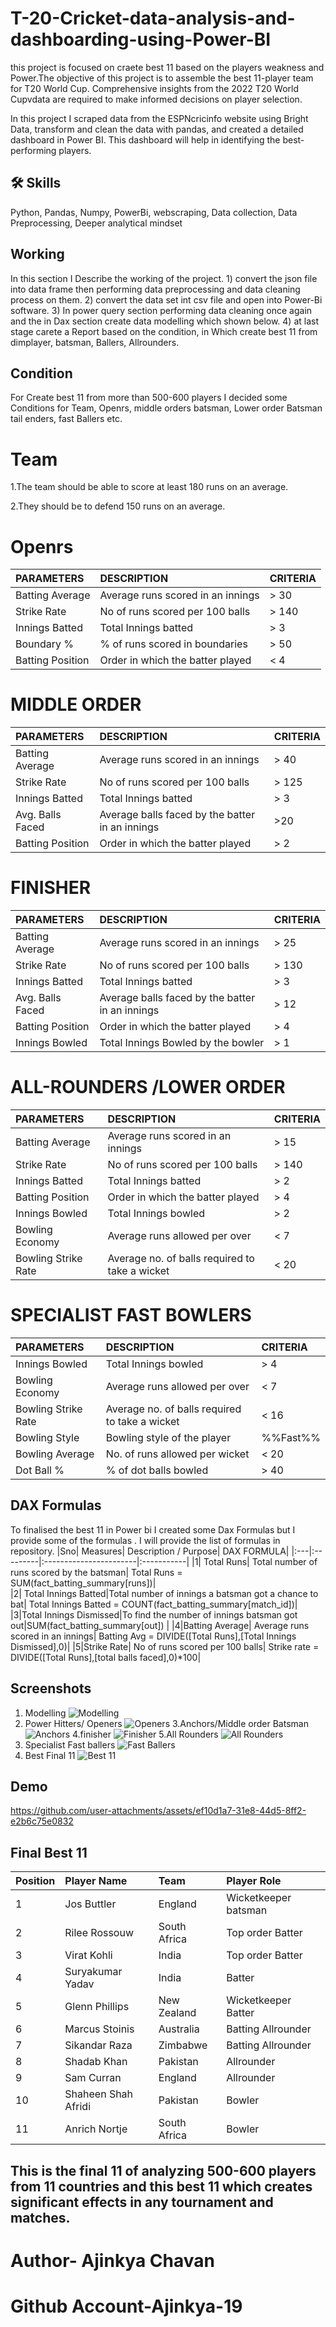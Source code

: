 
# T-20-Cricket-data-analysis-and-dashboarding-using-Power-BI


this project is focused on craete best 11 based on the players weakness and Power.The objective of this project is to assemble the best 11-player team for T20 World Cup. Comprehensive insights from the 2022 T20 World Cupvdata are required to make informed decisions on player selection.

In this project I scraped data from the ESPNcricinfo website
using Bright Data, transform and clean the data with pandas, and created
a detailed dashboard in Power BI. This dashboard will help in identifying
the best-performing players.



## 🛠 Skills
Python, Pandas, Numpy, PowerBi, webscraping, Data collection, Data Preprocessing, Deeper analytical mindset
## Working
 In this section I Describe the working of the project.
    1) convert the json file into data frame then performing data preprocessing and data cleaning process on them.
    2) convert the data set int csv file and open into Power-Bi software.
    3) In power query section performing data cleaning once again and the in Dax section create data modelling which shown below.
    4) at last stage carete a Report based on the condition, in Which create best 11 from dimplayer, batsman, Ballers, Allrounders.


## Condition 
For Create best 11 from more than 500-600  players I decided some Conditions for Team, Openrs, middle orders batsman, Lower order Batsman tail enders, fast Ballers etc.
# Team
1.The team should be able to score at
least 180 runs on an average.

2.They should be to defend 150 runs
on an average.

# Openrs
|PARAMETERS| DESCRIPTION | CRITERIA |
| :--------| :--------| :--------|
|Batting Average|Average runs scored in an innings |> 30|
|Strike Rate| No of runs scored per 100 balls|> 140|
|Innings Batted| Total Innings batted |> 3|
|Boundary % |% of runs scored in boundaries |> 50|
|Batting Position| Order in which the batter played| < 4|

# MIDDLE ORDER
|PARAMETERS| DESCRIPTION | CRITERIA |
| :--------| :--------| :--------|
|Batting Average| Average runs scored in an innings| > 40|
|Strike Rate| No of runs scored per 100 balls| > 125|
|Innings Batted| Total Innings batted| > 3|
|Avg. Balls Faced|Average balls faced by the batter in an innings|>20|
|Batting Position| Order in which the batter played |> 2|

# FINISHER
|PARAMETERS| DESCRIPTION | CRITERIA |
| :--------| :--------| :--------|
|Batting Average| Average runs scored in an innings| > 25|
|Strike Rate| No of runs scored per 100 balls| > 130|
|Innings Batted| Total Innings batted|> 3|
|Avg. Balls Faced| Average balls faced by the batter in an innings|> 12|
|Batting Position| Order in which the batter played |> 4|
|Innings Bowled| Total Innings Bowled by the bowler| > 1|

# ALL-ROUNDERS /LOWER ORDER
|PARAMETERS| DESCRIPTION | CRITERIA |
| :--------| :--------| :--------|
|Batting Average| Average runs scored in an innings| > 15|
|Strike Rate| No of runs scored per 100 balls| > 140|
|Innings Batted| Total Innings batted|> 2|
|Batting Position|Order in which the batter played|> 4|
|Innings Bowled| Total Innings bowled|> 2|
|Bowling Economy|Average runs allowed per over| < 7|
|Bowling Strike Rate |Average no. of balls required to take a wicket |< 20|

# SPECIALIST FAST BOWLERS
|PARAMETERS| DESCRIPTION | CRITERIA |
| :--------| :--------| :--------|
|Innings Bowled |Total Innings bowled| > 4|
|Bowling Economy| Average runs allowed per over |< 7|
|Bowling Strike Rate|Average no. of balls required to take a wicket|< 16|
|Bowling Style| Bowling style of the player|%%Fast%%|
|Bowling Average| No. of runs allowed per wicket| < 20|
|Dot Ball % |% of dot balls bowled |> 40|

## DAX Formulas

To  finalised the best 11 in Power bi I created some Dax Formulas but I provide some of the formulas . I will provide the list of formulas in repository.
|Sno|	Measures|	Description / Purpose|	DAX FORMULA|
|:---|:---------|:-----------------------|:-----------|
|1|	Total Runs|	Total number of runs scored by the batsman|	Total Runs = SUM(fact_batting_summary[runs])|	
|2|	Total Innings Batted|Total number of innings a batsman got a chance to bat|	Total Innings Batted = COUNT(fact_batting_summary[match_id])|	
|3|Total Innings Dismissed|To find the number of innings batsman got out|SUM(fact_batting_summary[out])	|
|4|Batting Average|	Average runs scored in an innings|	Batting Avg = DIVIDE([Total Runs],[Total Innings Dismissed],0)|	
|5|Strike Rate|	No of runs scored per 100 balls|	Strike rate = DIVIDE([Total Runs],[total balls faced],0)*100|

## Screenshots
1. Modelling
![Modelling](https://github.com/user-attachments/assets/2eab8eb5-e452-4350-96c5-22e448cd0c77)
2. Power Hitters/ Openers
![Openers](https://github.com/user-attachments/assets/cc4c038d-fcbc-4893-9fef-25e2b41bafb5)
3.Anchors/Middle order Batsman
![Anchors](https://github.com/user-attachments/assets/1a59c434-041a-4fca-b2b2-a9646c7a4a9a)
4.finisher
![Finisher](https://github.com/user-attachments/assets/1abb0962-f9a8-47ac-a219-8675686f8fe8)
5.All Rounders
![All Rounders](https://github.com/user-attachments/assets/0d2c1421-7893-4ea0-b978-716d38e63fe8)
6. Specialist Fast ballers
![Fast Ballers](https://github.com/user-attachments/assets/1d523698-70fa-4727-b5db-2c78e4ad415d)
7. Best Final 11 
![Best 11](https://github.com/user-attachments/assets/125f17ec-146e-45f5-ada0-d1665043cb8a)

## Demo
https://github.com/user-attachments/assets/ef10d1a7-31e8-44d5-8ff2-e2b6c75e0832

## Final Best 11
|Position|Player Name| Team|Player Role|
|:----------|:-----------|:---------|:-----|
|1|Jos Buttler|England|Wicketkeeper batsman|
|2|Rilee Rossouw|South Africa|Top order Batter|
|3|Virat Kohli|India|Top order Batter|
|4|Suryakumar Yadav|India|Batter|
|5|Glenn Phillips|New Zealand|Wicketkeeper Batter|
|6|Marcus Stoinis|Australia|Batting Allrounder|
|7|Sikandar Raza|Zimbabwe|Batting Allrounder|
|8|Shadab Khan|Pakistan|Allrounder|
|9|Sam Curran|England|Allrounder|
|10|Shaheen Shah Afridi|Pakistan|Bowler|
|11|Anrich Nortje|South Africa|Bowler|

## This is the final 11 of analyzing 500-600 players from 11 countries and this best 11 which creates significant effects in any tournament and matches.

# Author- Ajinkya Chavan
# Github Account-Ajinkya-19

